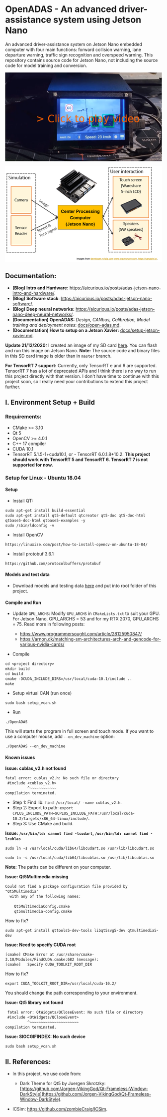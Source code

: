 # OpenADAS - An advanced driver-assistance system using Jetson Nano

An advanced driver-assistance system on Jetson Nano embedded computer with four main functions: forward collision warning, lane departure warning, traffic sign recognition and overspeed warning. This repository contains source code for Jetson Nano, not including the source code for model training and conversion.

[![](docs/images/image.png)](https://www.youtube.com/watch?v=0ykWIfkZxmY)

![The system design](docs/images/hardware-design.png)

## Documentation:

- **(Blog) Intro and Hardware:** <https://aicurious.io/posts/adas-jetson-nano-intro-and-hardware/>.
- **(Blog) Software stack**: <https://aicurious.io/posts/adas-jetson-nano-software/>.
- **(Blog) Deep neural networks:** <https://aicurious.io/posts/adas-jetson-nano-deep-neural-networks/>.
- **(Documentation) OpenADAS:** *Design, CANbus, Calibration, Model training and deployment notes*: [docs/open-adas.md](docs/open-adas.md).
- **(Documentation) How to setup on a Jetson Xavier:** [docs/setup-jetson-xavier.md](docs/setup-jetson-xavier.md).

**Update 21/12/2020:** I created an image of my SD card [here](https://drive.google.com/file/d/1jg68ySnTt4Zm_hb4JVZKKWXRWkDucqUu/view?usp=sharing). You can flash and run this image on Jetson Nano. **Note:** The source code and binary files in this SD card image is older than in `master` branch.

**For TensorRT 7 support:** Currently, only TensorRT e and 6 are supported. TensorRT 7 has a lot of deprecated APIs and I think there is no way to run this project directly with that version. I don't have time to continue with this project soon, so I really need your contributions to extend this project further.

## I. Environment Setup + Build

### Requirements:

- CMake >= 3.10
- Qt 5
- OpenCV >= 4.0.1
- C++ 17 compiler
- CUDA 10.1
- TensorRT 5.1.5-1+cuda10.1, or - TensorRT 6.0.1.8+10.2. **This project should work with TensorRT 5 and TensorRT 6. TensorRT 7 is not supported for now.**

### Setup for Linux - Ubuntu 18.04

#### Setup

- Install QT:

```
sudo apt-get install build-essential
sudo apt-get install qt5-default qtcreator qt5-doc qt5-doc-html qtbase5-doc-html qtbase5-examples -y
sudo /sbin/ldconfig -v
```

- Install OpenCV

```
https://linuxize.com/post/how-to-install-opencv-on-ubuntu-18-04/
```

- Install protobuf 3.6.1

```
https://github.com/protocolbuffers/protobuf
```

#### Models and test data

- Download models and testing data [here](https://drive.google.com/drive/folders/1-DDchZQNOWpppNX8udyKj0OViDhYD38O?usp=sharing) and put into root folder of this project.

#### Compile and Run

- Update `GPU_ARCHS`: Modify `GPU_ARCHS` in `CMakeLists.txt` to suit your GPU. For Jetson Nano, GPU_ARCHS = 53 and for my RTX 2070, GPU_ARCHS = 75. Read more in following posts:
  + <https://www.programmersought.com/article/28125950847/>
  + <https://arnon.dk/matching-sm-architectures-arch-and-gencode-for-various-nvidia-cards/>

- Compile
```
cd <project directory>
mkdir build
cd build
cmake -DCUDA_INCLUDE_DIRS=/usr/local/cuda-10.1/include ..
make
```

- Setup virtual CAN (run once)

```
sudo bash setup_vcan.sh
```

- Run
```
./OpenADAS
```

This will starts the program in full screen and touch mode. If you want to use a computer mouse, add `--on_dev_machine` option:

```
./OpenADAS --on_dev_machine
```

#### Known issues

**Issue: cublas_v2.h not found**

```
fatal error: cublas_v2.h: No such file or directory
 #include <cublas_v2.h>
          ^~~~~~~~~~~~~
compilation terminated.
```

- Step 1: Find lib: `find /usr/local/ -name cublas_v2.h`.
- Step 2: Export to path: `export CPLUS_INCLUDE_PATH=$CPLUS_INCLUDE_PATH:/usr/local/cuda-10.2/targets/x86_64-linux/include/`.
- Step 3: Use CMake and build.

**Issue:  `/usr/bin/ld: cannot find -lcudart`, `/usr/bin/ld: cannot find -lcublas`**

```
sudo ln -s /usr/local/cuda/lib64/libcudart.so /usr/lib/libcudart.so
```
```
sudo ln -s /usr/local/cuda/lib64/libcublas.so /usr/lib/libcublas.so
```

**Note:** The paths can be different on your computer.

**Issue: Qt5Multimedia missing**

```
Could not find a package configuration file provided by "Qt5Multimedia"
  with any of the following names:

    Qt5MultimediaConfig.cmake
    qt5multimedia-config.cmake
```

How to fix?

```
sudo apt-get install qttools5-dev-tools libqt5svg5-dev qtmultimedia5-dev
```

**Issue:  Need to specify CUDA root**

```
[cmake] CMake Error at /usr/share/cmake-3.10/Modules/FindCUDA.cmake:682 (message):
[cmake]   Specify CUDA_TOOLKIT_ROOT_DIR
```

How to fix? 

```
export CUDA_TOOLKIT_ROOT_DIR=/usr/local/cuda-10.2/
```

You should change the path corresponding to your environment.

**Issue: Qt5 library not found**

```
 fatal error: QtWidgets/QCloseEvent: No such file or directory
 #include <QtWidgets/QCloseEvent>
          ^~~~~~~~~~~~~~~~~~~~~~~
compilation terminated.
```

**Issue: SIOCGIFINDEX: No such device**

```
sudo bash setup_vcan.sh
```

## II. References:

- In this project, we use code from:
    + Dark Theme for Qt5 by Juergen Skrotzky: [https://github.com/Jorgen-VikingGod/Qt-Frameless-Window-DarkStyle](https://github.com/Jorgen-VikingGod/Qt-Frameless-Window-DarkStyle).

- ICSim: <https://github.com/zombieCraig/ICSim>.
